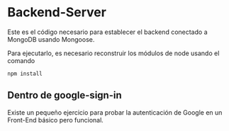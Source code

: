 # Backend-Server

Este es el código necesario para establecer el backend conectado a MongoDB usando Mongoose.

Para ejecutarlo, es necesario reconstruir los módulos de node usando el comando 

```
npm install
```

## Dentro de google-sign-in
Existe un pequeño ejercicio para probar la autenticación de Google en un Front-End básico pero funcional.
